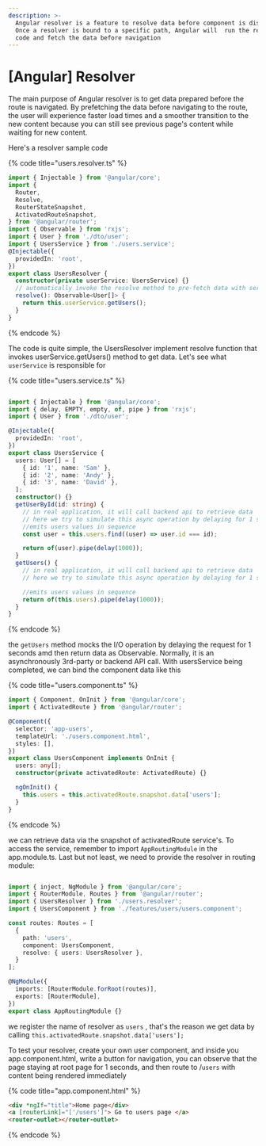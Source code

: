```yaml
---
description: >-
  Angular resolver is a feature to resolve data before component is displayed.
  Once a resolver is bound to a specific path, Angular will  run the resolver's
  code and fetch the data before navigation
---
```


# \[Angular] Resolver

The main purpose of Angular resolver is to get data prepared before the route is navigated. By prefetching the data before navigating to the route, the user will experience faster load times and a smoother transition to the new content because you can still see previous page's content while waiting for new content.



Here's a resolver sample code&#x20;

{% code title="users.resolver.ts" %}
```typescript
import { Injectable } from '@angular/core';
import {
  Router,
  Resolve,
  RouterStateSnapshot,
  ActivatedRouteSnapshot,
} from '@angular/router';
import { Observable } from 'rxjs';
import { User } from './dto/user';
import { UsersService } from './users.service';
@Injectable({
  providedIn: 'root',
})
export class UsersResolver {
  constructor(private userService: UsersService) {}
  // automatically invoke the resolve method to pre-fetch data with service when routing to '/users'
  resolve(): Observable<User[]> {
    return this.userService.getUsers();
  }
}

```
{% endcode %}

The code is quite simple, the UsersResolver implement resolve function that invokes userService.getUsers() method to get data. Let's see what `userService` is responsible for

{% code title="users.service.ts" %}
```typescript

import { Injectable } from '@angular/core';
import { delay, EMPTY, empty, of, pipe } from 'rxjs';
import { User } from './dto/user';

@Injectable({
  providedIn: 'root',
})
export class UsersService {
  users: User[] = [
    { id: '1', name: 'Sam' },
    { id: '2', name: 'Andy' },
    { id: '3', name: 'David' },
  ];
  constructor() {}
  getUserById(id: string) {
    // in real application, it will call backend api to retrieve data
    // here we try to simulate this async operation by delaying for 1 second
    //emits users values in sequence
    const user = this.users.find((user) => user.id === id);

    return of(user).pipe(delay(1000));
  }
  getUsers() {
    // in real application, it will call backend api to retrieve data
    // here we try to simulate this async operation by delaying for 1 second

    //emits users values in sequence
    return of(this.users).pipe(delay(1000));
  }
}

```
{% endcode %}

the `getUsers` method mocks the I/O operation by delaying the request for 1 seconds amd then return data as Observable. Normally, it is an asynchronously 3rd-party or backend API call. With usersService being completed, we can bind the component data like this

{% code title="users.component.ts" %}
```typescript
import { Component, OnInit } from '@angular/core';
import { ActivatedRoute } from '@angular/router';

@Component({
  selector: 'app-users',
  templateUrl: './users.component.html',
  styles: [],
})
export class UsersComponent implements OnInit {
  users: any[];
  constructor(private activatedRoute: ActivatedRoute) {}

  ngOnInit() {
    this.users = this.activatedRoute.snapshot.data['users'];
  }
}
```
{% endcode %}

we can retrieve data via the snapshot of activatedRoute service's. To access the service, remember to import `AppRoutingModule` in the app.module.ts. Last but not least, we need to provide the resolver in routing module:

```typescript

import { inject, NgModule } from '@angular/core';
import { RouterModule, Routes } from '@angular/router';
import { UsersResolver } from './users.resolver';
import { UsersComponent } from './features/users/users.component';

const routes: Routes = [
  {
    path: 'users',
    component: UsersComponent,
    resolve: { users: UsersResolver },
  }
];

@NgModule({
  imports: [RouterModule.forRoot(routes)],
  exports: [RouterModule],
})
export class AppRoutingModule {}
```

we register the name of resolver as `users` , that's the reason we get data by calling `this.activatedRoute.snapshot.data['users'];`&#x20;



To test your resolver, create your own user component, and inside you app.component.html, write a button for navigation, you can observe that the page staying at root page for 1 seconds, and then route to /`users` with content being rendered immediately

{% code title="app.component.html" %}
```html
<div *ngIf="title">Home page</div>
<a [routerLink]="['/users']"> Go to users page </a>
<router-outlet></router-outlet>

```
{% endcode %}

